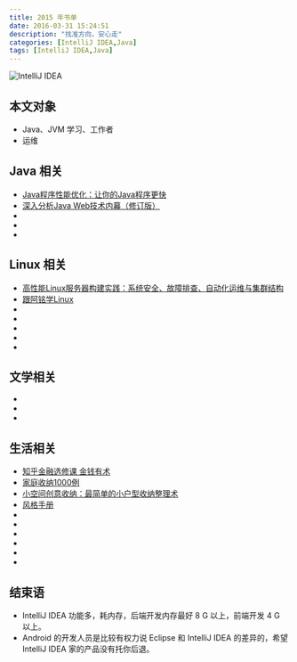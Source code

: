 ```yaml
---
title: 2015 年书单
date: 2016-03-31 15:24:51
description: "找准方向，安心走"
categories: [IntelliJ IDEA,Java]
tags: [IntelliJ IDEA,Java]
---
```



<!-- more -->


![IntelliJ IDEA](http://img.youmeek.com/2016/IntelliJ-IDEA-ER.jpg)



## 本文对象

- Java、JVM 学习、工作者
- 运维


## Java 相关

- [Java程序性能优化：让你的Java程序更快]()
- [深入分析Java Web技术内幕（修订版）]()
- []()
- []()
- []()

## Linux 相关

- [高性能Linux服务器构建实践：系统安全、故障排查、自动化运维与集群结构]()
- [跟阿铭学Linux]()
- []()
- []()
- []()
- []()
- []()

## 文学相关

- []()
- []()
- []()

## 生活相关

- [知乎金融选修课 金钱有术]()
- [家庭收纳1000例]()
- [小空间创意收纳：最简单的小户型收纳整理术]()
- [风格手册]()
- []()
- []()
- []()
- []()
- []()
- []()
     
## 结束语

- IntelliJ IDEA 功能多，耗内存，后端开发内存最好 8 G 以上，前端开发 4 G 以上。
- Android 的开发人员是比较有权力说 Eclipse 和 IntelliJ IDEA 的差异的，希望 IntelliJ IDEA 家的产品没有托你后退。
